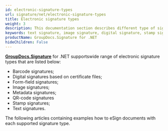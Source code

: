 ```yaml
---
id: electronic-signature-types
url: signature/net/electronic-signature-types
title: Electronic signature types
weight: 3
description: This documentation section describes different type of signatures implemented for signing, updating, deleting, searching and verifying with GroupDocs.Signature
keywords: text signature, image signature, digital signature, stamp signature, barcode signature, qr-code signatures, form-field signature, metadata signature
productName: GroupDocs.Signature for .NET
hideChildren: False
---
```

[**GroupDocs.Signature**](https://products.groupdocs.com/signature/net) for .NET supportswide range of electronic signature types that are listed below:

*   Barcode signatures;
*   Digital signatures based on certificate files;
*   Form-field signatures;
*   Image signatures;
*   Metadata signatures;
*   QR-code signatures
*   Stamp signatures;
*   Text signatures.  
      
    

The following articles containing examples how to eSign documents with each supported signature type.
